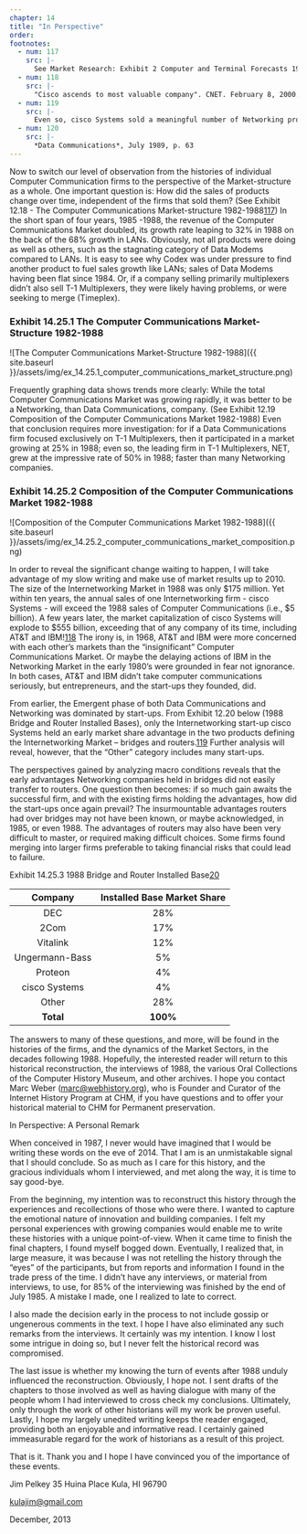 ```yaml
---
chapter: 14
title: "In Perspective"
order: 
footnotes:
  - num: 117
    src: |-
      See Market Research: Exhibit 2 Computer and Terminal Forecasts 1968-1988
  - num: 118
    src: |-
      "Cisco ascends to most valuable company". CNET. February 8, 2000. https://www.cnet.com/news/cisco-ascends-to-most-valuable-company/ Retrieved December 20, 2013.
  - num: 119
    src: |-
      Even so, cisco Systems sold a meaningful number of Networking products, and might even have been classified as a Networking company.
  - num: 120
    src: |-
      *Data Communications*, July 1989, p. 63
---
```


Now to switch our level of observation from the histories of individual Computer Communication firms to the perspective of the Market-structure as a whole. One important question is: How did the sales of products change over time, independent of the firms that sold them? (See Exhibit 12.18 - The Computer Communications Market-structure 1982-1988<a name="fnloc117" href="#fn117">117</a>) In the short span of four years, 1985 -1988, the revenue of the Computer Communications Market doubled, its growth rate leaping to 32% in 1988 on the back of the 68% growth in LANs. Obviously, not all products were doing as well as others, such as the stagnating category of Data Modems compared to LANs. It is easy to see why Codex was under pressure to find another product to fuel sales growth like LANs; sales of Data Modems having been flat since 1984. Or, if a company selling primarily multiplexers didn’t also sell T-1 Multiplexers, they were likely having problems, or were seeking to merge (Timeplex).

### Exhibit 14.25.1 The Computer Communications Market-Structure 1982-1988

![The Computer Communications Market-Structure 1982-1988]({{ site.baseurl }}/assets/img/ex_14.25.1_computer_communications_market_structure.png)

Frequently graphing data shows trends more clearly: While the total Computer Communications Market was growing rapidly, it was better to be a Networking, than Data Communications, company. (See Exhibit 12.19 Composition of the Computer Communications Market 1982-1988) Even that conclusion requires more investigation: for if a Data Communications firm focused exclusively on T-1 Multiplexers, then it participated in a market growing at 25% in 1988; even so, the leading firm in T-1 Multiplexers, NET, grew at the impressive rate of 50% in 1988; faster than many Networking companies.

### Exhibit 14.25.2 Composition of the Computer Communications Market 1982-1988

![Composition of the Computer Communications Market 1982-1988]({{ site.baseurl }}/assets/img/ex_14.25.2_computer_communications_market_composition.png)

In order to reveal the significant change waiting to happen, I will take advantage of my slow writing and make use of market results up to 2010. The size of the Internetworking Market in 1988 was only $175 million. Yet within ten years, the annual sales of one Internetworking firm - cisco Systems - will exceed the 1988 sales of Computer Communications (i.e., $5 billion). A few years later, the market capitalization of cisco Systems will explode to $555 billion, exceeding that of any company of its time, including AT&T and IBM!<a name="fnloc118" href="#fn118">118</a>  The irony is, in 1968, AT&T and IBM were more concerned with each other’s markets than the “insignificant” Computer Communications Market. Or maybe the delaying actions of IBM in the Networking Market in the early 1980’s were grounded in fear not ignorance. In both cases, AT&T and IBM didn’t take computer communications seriously, but entrepreneurs, and the start-ups they founded, did.

From earlier, the Emergent phase of both Data Communications and Networking was dominated by start-ups. From Exhibit 12.20 below (1988 Bridge and Router Installed Bases), only the Internetworking start-up cisco Systems held an early market share advantage in the two products defining the Internetworking Market – bridges and routers.<a name="fnloc119" href="#fn119">119</a>  Further analysis will reveal, however, that the “Other” category includes many start-ups.

The perspectives gained by analyzing macro conditions reveals that the early advantages Networking companies held in bridges did not easily transfer to routers. One question then becomes: if so much gain awaits the successful firm, and with the existing firms holding the advantages, how did the start-ups once again prevail? The insurmountable advantages routers had over bridges may not have been known, or maybe acknowledged, in 1985, or even 1988. The advantages of routers may also have been very difficult to master, or required making difficult choices. Some firms found merging into larger firms preferable to taking financial risks that could lead to failure.

Exhibit 14.25.3 1988 Bridge and Router Installed Base<a name="fnloc20" href="#fn20">20</a>

**Company**|**Installed Base Market Share**
:-----:|:-----:
DEC |28%
2Com |17%
Vitalink |12%
Ungermann-Bass |5%
Proteon |4%
cisco Systems |4%
Other |28%
**Total**|**100%**

The answers to many of these questions, and more, will be found in the histories of the firms, and the dynamics of the Market Sectors, in the decades following 1988. Hopefully, the interested reader will return to this historical reconstruction, the interviews of 1988, the various Oral Collections of the Computer History Museum, and other archives. I hope you contact Marc Weber (marc@webhistory.org), who is Founder and Curator of the Internet History Program at CHM, if you have questions and to offer your historical material to CHM for Permanent preservation.

In Perspective: A Personal Remark

When conceived in 1987, I never would have imagined that I would be writing these words on the eve of 2014. That I am is an unmistakable signal that I should conclude. So as much as I care for this history, and the gracious individuals whom I interviewed, and met along the way, it is time to say good-bye.

From the beginning, my intention was to reconstruct this history through the experiences and recollections of those who were there. I wanted to capture the emotional nature of innovation and building companies. I felt my personal experiences with growing companies would enable me to write these histories with a unique point-of-view. When it came time to finish the final chapters, I found myself bogged down. Eventually, I realized that, in large measure, it was because I was not retelling the history through the “eyes” of the participants, but from reports and information I found in the trade press of the time. I didn’t have any interviews, or material from interviews, to use, for 85% of the interviewing was finished by the end of July 1985. A mistake I made, one I realized to late to correct.

I also made the decision early in the process to not include gossip or ungenerous comments in the text. I hope I have also eliminated any such remarks from the interviews. It certainly was my intention. I know I lost some intrigue in doing so, but I never felt the historical record was compromised.

The last issue is whether my knowing the turn of events after 1988 unduly influenced the reconstruction. Obviously, I hope not. I sent drafts of the chapters to those involved as well as having dialogue with many of the people whom I had interviewed to cross check my conclusions. Ultimately, only through the work of other historians will my work be proven useful. Lastly, I hope my largely unedited writing keeps the reader engaged, providing both an enjoyable and informative read. I certainly gained immeasurable regard for the work of historians as a result of this project.

That is it. Thank you and I hope I have convinced you of the importance of these events.

Jim Pelkey
35 Huina Place
Kula, HI 96790

kulajim@gmail.com

December, 2013
